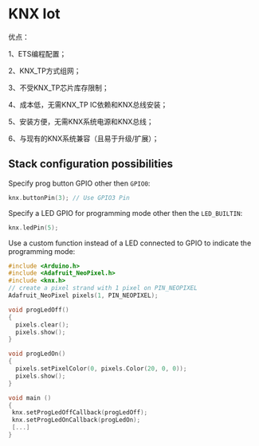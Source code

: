 # KNX Iot 


优点：

1、ETS编程配置；

2、KNX_TP方式组网；

3、不受KNX_TP芯片库存限制；

4、成本低，无需KNX_TP IC依赖和KNX总线安装；

5、安装方便，无需KNX系统电源和KNX总线；

6、与现有的KNX系统兼容（且易于升级/扩展）；

## Stack configuration possibilities

Specify prog button GPIO other then `GPIO0`:
```C++
knx.buttonPin(3); // Use GPIO3 Pin
```

Specify a LED GPIO for programming mode other then the `LED_BUILTIN`:
```C++
knx.ledPin(5);
```

Use a custom function instead of a LED connected to GPIO to indicate the programming mode:
```C++
#include <Arduino.h>
#include <Adafruit_NeoPixel.h>
#include <knx.h>
// create a pixel strand with 1 pixel on PIN_NEOPIXEL
Adafruit_NeoPixel pixels(1, PIN_NEOPIXEL);

void progLedOff()
{
  pixels.clear();
  pixels.show();
}

void progLedOn()
{
  pixels.setPixelColor(0, pixels.Color(20, 0, 0));
  pixels.show();
}

void main ()
{
 knx.setProgLedOffCallback(progLedOff);
 knx.setProgLedOnCallback(progLedOn);
 [...]
}
```


